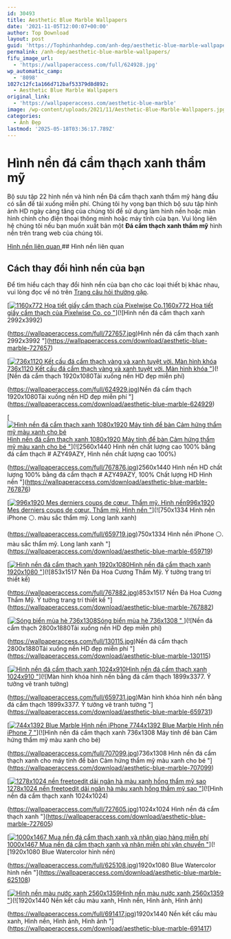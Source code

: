 ```yaml
---
id: 30493
title: Aesthetic Blue Marble Wallpapers
date: '2021-11-05T12:00:07+00:00'
author: Top Download
layout: post
guid: 'https://Tophinhanhdep.com/anh-dep/aesthetic-blue-marble-wallpapers/'
permalink: /anh-dep/aesthetic-blue-marble-wallpapers/
fifu_image_url:
  - 'https://wallpaperaccess.com/full/624928.jpg'
wp_automatic_camp:
  - '8098'
1027c12fc1a166d712baf53379d8d892:
  - Aesthetic Blue Marble Wallpapers
original_link:
  - 'https://wallpaperaccess.com/aesthetic-blue-marble'
image: /wp-content/uploads/2021/11/Aesthetic-Blue-Marble-Wallpapers.jpg
categories:
  - Ảnh Đẹp
lastmod: '2025-05-18T03:36:17.789Z'
---
```

# Hình nền đá cẩm thạch xanh thẩm mỹ

Bộ sưu tập 22 hình nền và hình nền Đá cẩm thạch xanh thẩm mỹ hàng đầu có sẵn để tải xuống miễn phí. Chúng tôi hy vọng bạn thích bộ sưu tập hình ảnh HD ngày càng tăng của chúng tôi để sử dụng làm hình nền hoặc màn hình chính cho điện thoại thông minh hoặc máy tính của bạn. Vui lòng liên hệ chúng tôi nếu bạn muốn xuất bản một **Đá cẩm thạch xanh thẩm mỹ** hình nền trên trang web của chúng tôi.

[Hình nền liên quan ](#related) ## Hình nền liên quan

## Cách thay đổi hình nền của bạn

Để tìm hiểu cách thay đổi hình nền của bạn cho các loại thiết bị khác nhau, vui lòng đọc về nó trên [Trang câu hỏi thường gặp](https://tophinhanhdep.com/faq/).

  
[[![1160x772 Họa tiết giấy cẩm thạch của Pixelwise Co.](https://wallpaperaccess.com/full/624928.jpg)1160x772 Họa tiết giấy cẩm thạch của Pixelwise Co. co "](https://wallpaperaccess.com/download/aesthetic-blue-marble-624928)](![Hình nền đá cẩm thạch xanh 2992x3992)

(https://wallpaperaccess.com/full/727657.jpg)Hình nền đá cẩm thạch xanh 2992x3992 "](https://wallpaperaccess.com/download/aesthetic-blue-marble-727657)

[[![736x1120 Kết cấu đá cẩm thạch vàng và xanh tuyệt vời.  Màn hình khóa](https://wallpaperaccess.com/full/767870.jpg)736x1120 Kết cấu đá cẩm thạch vàng và xanh tuyệt vời. Màn hình khóa "](https://wallpaperaccess.com/download/aesthetic-blue-marble-767870)](![Nền đá cẩm thạch 1920x1080Tải xuống nền HD đẹp miễn phí)

(https://wallpaperaccess.com/full/624929.jpg)Nền đá cẩm thạch 1920x1080Tải xuống nền HD đẹp miễn phí "](https://wallpaperaccess.com/download/aesthetic-blue-marble-624929)

[[![Hình nền đá cẩm thạch xanh 1080x1920 Máy tính để bàn Cảm hứng thẩm mỹ màu xanh cho bé](https://wallpaperaccess.com/full/721895.jpg)Hình nền đá cẩm thạch xanh 1080x1920 Máy tính để bàn Cảm hứng thẩm mỹ màu xanh cho bé "](https://wallpaperaccess.com/download/aesthetic-blue-marble-721895)](![2560x1440 Hình nền chất lượng cao 100% bằng đá cẩm thạch # AZY49AZY, Hình nền chất lượng cao 100%)

(https://wallpaperaccess.com/full/767876.jpg)2560x1440 Hình nền HD chất lượng 100% bằng đá cẩm thạch # AZY49AZY, 100% Chất lượng HD Hình nền "](https://wallpaperaccess.com/download/aesthetic-blue-marble-767876)

[[![996x1920 Mes derniers coups de cœur.  Thẩm mỹ.  Hình nền](https://wallpaperaccess.com/full/697307.jpg)996x1920 Mes derniers coups de cœur. Thẩm mỹ. Hình nền "](https://wallpaperaccess.com/download/aesthetic-blue-marble-697307)](![750x1334 Hình nền iPhone ⚪.  màu sắc thẩm mỹ.  Long lanh xanh)

(https://wallpaperaccess.com/full/659719.jpg)750x1334 Hình nền iPhone ⚪. màu sắc thẩm mỹ. Long lanh xanh "](https://wallpaperaccess.com/download/aesthetic-blue-marble-659719)

[[![Hình nền đá cẩm thạch xanh 1920x1080](https://wallpaperaccess.com/full/727629.jpg)Hình nền đá cẩm thạch xanh 1920x1080 "](https://wallpaperaccess.com/download/aesthetic-blue-marble-727629)](![853x1517 Nền Đá Hoa Cương Thẩm Mỹ.  Ý tưởng trang trí thiết kế)

(https://wallpaperaccess.com/full/767882.jpg)853x1517 Nền Đá Hoa Cương Thẩm Mỹ. Ý tưởng trang trí thiết kế "](https://wallpaperaccess.com/download/aesthetic-blue-marble-767882)

[[![Sóng biển mùa hè 736x1308](https://wallpaperaccess.com/full/767887.jpg)Sóng biển mùa hè 736x1308 " ](https://wallpaperaccess.com/download/aesthetic-blue-marble-767887)](![Nền đá cẩm thạch 2800x1880Tải xuống nền HD đẹp miễn phí)

(https://wallpaperaccess.com/full/130115.jpg)Nền đá cẩm thạch 2800x1880Tải xuống nền HD đẹp miễn phí "](https://wallpaperaccess.com/download/aesthetic-blue-marble-130115)

[[![Hình nền đá cẩm thạch xanh 1024x910](https://wallpaperaccess.com/full/767898.jpg)Hình nền đá cẩm thạch xanh 1024x910 "](https://wallpaperaccess.com/download/aesthetic-blue-marble-767898)](![Màn hình khóa hình nền bằng đá cẩm thạch 1899x3377.  Ý tưởng vẽ tranh tường)

(https://wallpaperaccess.com/full/659731.jpg)Màn hình khóa hình nền bằng đá cẩm thạch 1899x3377. Ý tưởng vẽ tranh tường "](https://wallpaperaccess.com/download/aesthetic-blue-marble-659731)

[[![744x1392 Blue Marble Hình nền iPhone 7](https://wallpaperaccess.com/full/625088.jpg)744x1392 Blue Marble Hình nền iPhone 7 "](https://wallpaperaccess.com/download/aesthetic-blue-marble-625088)](![Hình nền đá cẩm thạch xanh 736x1308 Máy tính để bàn Cảm hứng thẩm mỹ màu xanh cho bé)

(https://wallpaperaccess.com/full/707099.jpg)736x1308 Hình nền đá cẩm thạch xanh cho máy tính để bàn Cảm hứng thẩm mỹ màu xanh cho bé "](https://wallpaperaccess.com/download/aesthetic-blue-marble-707099)

[[![1278x1024 nền freetoedit dải ngân hà màu xanh hồng thẩm mỹ sao](https://wallpaperaccess.com/full/767918.jpg)1278x1024 nền freetoedit dải ngân hà màu xanh hồng thẩm mỹ sao "](https://wallpaperaccess.com/download/aesthetic-blue-marble-767918)](![Hình nền đá cẩm thạch xanh 1024x1024)

(https://wallpaperaccess.com/full/727605.jpg)1024x1024 Hình nền đá cẩm thạch xanh "](https://wallpaperaccess.com/download/aesthetic-blue-marble-727605)

[[![1000x1467 Mua nền đá cẩm thạch xanh và nhận giao hàng miễn phí](https://wallpaperaccess.com/full/767945.jpg)1000x1467 Mua nền đá cẩm thạch xanh và nhận miễn phí vận chuyển "](https://wallpaperaccess.com/download/aesthetic-blue-marble-767945)](![1920x1080 Blue Watercolor hình nền)

(https://wallpaperaccess.com/full/625108.jpg)1920x1080 Blue Watercolor hình nền "](https://wallpaperaccess.com/download/aesthetic-blue-marble-625108)

[[![Hình nền màu nước xanh 2560x1359](https://wallpaperaccess.com/full/760217.jpg)Hình nền màu nước xanh 2560x1359 "](https://wallpaperaccess.com/download/aesthetic-blue-marble-760217)](![1920x1440 Nền kết cấu màu xanh, Hình nền, Hình ảnh, Hình ảnh)

(https://wallpaperaccess.com/full/691417.jpg)1920x1440 Nền kết cấu màu xanh, Hình nền, Hình ảnh, Hình ảnh "](https://wallpaperaccess.com/download/aesthetic-blue-marble-691417)
